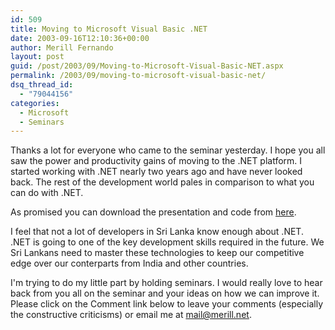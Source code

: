 ```yaml
---
id: 509
title: Moving to Microsoft Visual Basic .NET
date: 2003-09-16T12:10:36+00:00
author: Merill Fernando
layout: post
guid: /post/2003/09/Moving-to-Microsoft-Visual-Basic-NET.aspx
permalink: /2003/09/moving-to-microsoft-visual-basic-net/
dsq_thread_id:
  - "79044156"
categories:
  - Microsoft
  - Seminars
---
```

<body xmlns="http://www.w3.org/1999/xhtml">
    <p>
        Thanks a lot for everyone who came to the seminar yesterday. I hope you all saw the
        power and productivity gains of moving to the .NET platform. I started working with
        .NET nearly two years ago and have never looked back. The rest of the development
        world pales in comparison to what you can do with .NET. 
    </p>
    <p>
        As promised you can download the presentation and code from <a href="http://gateway.lk/sifweb/merilldownloads/030915Presentation+Code.zip">here</a>.
    </p>
    <p>
        I feel that not a lot of developers in Sri Lanka know enough about .NET. .NET is going
        to one of the key development skills required in the future. We Sri Lankans need to
        master these technologies to keep our competitive edge over our conterparts from India
        and other countries. 
    </p>
    <p>
        I'm trying to do my little part by holding seminars. I would really love to hear back
        from you all on the seminar and your ideas on how we can improve it. Please click
        on the Comment link below to leave your comments (especially the constructive criticisms)
        or email me at <a href="mailto:mail@merill.net">mail@merill.net</a>. 
    </p>
</body>